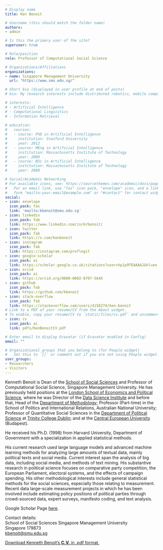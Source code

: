 ```yaml
---
# Display name
title: Ken Benoit

# Username (this should match the folder name)
authors:
- admin

# Is this the primary user of the site?
superuser: true

# Role/position
role: Professor of Computational Social Science

# Organizations/Affiliations
organizations:
- name: Singapore Management University
  url: "https://www.smu.edu.sg/"

# Short bio (displayed in user profile at end of posts)
# bio: My research interests include distributed robotics, mobile computing and programmable matter.

# interests:
# - Artificial Intelligence
# - Computational Linguistics
# - Information Retrieval
 
# education:
#   courses:
#   - course: PhD in Artificial Intelligence
#     institution: Stanford University
#     year: 2012
#   - course: MEng in Artificial Intelligence
#     institution: Massachusetts Institute of Technology
#     year: 2009
#   - course: BSc in Artificial Intelligence
#     institution: Massachusetts Institute of Technology
#     year: 2008

# Social/Academic Networking
# For available icons, see: https://sourcethemes.com/academic/docs/page-builder/#icons
#   For an email link, use "fas" icon pack, "envelope" icon, and a link in the
#   form "mailto:your-email@example.com" or "#contact" for contact widget.
social:
- icon: envelope
  icon_pack: fas
  link: 'mailto:kbenoit@smu.edu.sg'
- icon: linkedin
  icon_pack: fab
  link: https://www.linkedin.com/in/krbenoit/
- icon: twitter
  icon_pack: fab
  link: https://x.com/kenbenoit
- icon: instagram
  icon_pack: fab
  link: https://instagram.com/proflegit
- icon: google-scholar
  icon_pack: ai
  link: https://scholar.google.co.uk/citations?user=hp1p9TEAAAAJ&hl=en
- icon: orcid
  icon_pack: ai
  link: https://orcid.org/0000-0002-0797-564X
- icon: github
  icon_pack: fab
  link: https://github.com/kbenoit
- icon: stack-overflow
  icon_pack: fab
  link: https://stackoverflow.com/users/4158274/ken-benoit
# Link to a PDF of your resume/CV from the About widget.
# To enable, copy your resume/CV to `static/files/cv.pdf` and uncomment the lines below.
- icon: cv
  icon_pack: ai
  link: pdfs/KenBenoitCV.pdf

# Enter email to display Gravatar (if Gravatar enabled in Config)
email: ""

# Organizational groups that you belong to (for People widget)
#   Set this to `[]` or comment out if you are not using People widget.
user_groups:
- Researchers
- Visitors
---
```


Kenneth Benoit is Dean of the [School of Social Sciences](https://socsc.smu.edu.sg) and Professor of Computational Social Science, Singapore Management University.  He has previously held positions at the [London School of Economics and Political Science](http://www.lse.ac.uk/), where he was Director of the [Data Science Institute](https://www.lse.ac.uk/dsi) and before that, Head of the [Department of Methodology](http://www2.lse.ac.uk/methodologyInstitute/Home.aspx); Professor (Part-time) in the School of Politics and International Relations, Australian National University; Professor of Quantitative Social Sciences in the [Department of Political Science](http://www.tcd.ie/Political_Science/) at  [Trinity College Dublin](http://www.tcd.ie "TCD"); and at the [Central European University](http://www.ceu.hu) (Budapest).

He received his Ph.D. (1998) from Harvard University, Department of Government with a specialization in applied statistical methods.

His current research used large language models and advanced machine learning methods for analyzing large amounts of textual data, mainly political texts and social media. Current interest span the analysis of big data, including social media, and methods of text mining. His substantive research in political science focuses on comparative party competition, the European Parliament, electoral systems, and the effects of campaign spending. His other methodological interests include general statistical methods for the social sciences, especially those relating to measurement. Recent data large-scale measurement projects in which he has been involved include estimating policy positions of political parties through crowd-sourced data, expert surveys, manifesto coding, and text analysis.

Google Scholar Page [here](https://scholar.google.co.uk/citations?user=hp1p9TEAAAAJ).

Contact details:  
School of Social Sciences
Singapore Management University  
Singapore 179873  
[kbenoit@smu.edu.sg](mailto:kbenoit@smu.edu.sg "Send me an e-mail")

[Download Kenneth Benoit’s **C.V.** in .pdf format.](/pdfs/KenBenoitCV.pdf "CV in pdf format")
